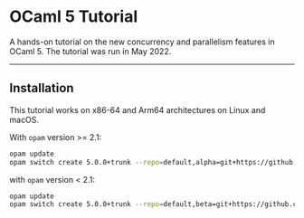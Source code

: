 # OCaml 5 Tutorial

A hands-on tutorial on the new concurrency and parallelism features in OCaml 5. The tutorial was run in May 2022. 

---

## Installation

This tutorial works on x86-64 and Arm64 architectures on Linux and macOS.

With `opam` version >= 2.1:

```bash
opam update
opam switch create 5.0.0+trunk --repo=default,alpha=git+https://github.com/kit-ty-kate/opam-alpha-repository.git
```

with `opam` version < 2.1:

```bash
opam update
opam switch create 5.0.0+trunk --repo=default,beta=git+https://github.com/ocaml/ocaml-beta-repository.git,alpha=git+https://github.com/kit-ty-kate/opam-alpha-repository.git
```
